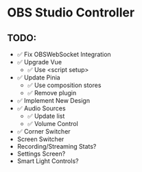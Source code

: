 # OBS Studio Controller

## TODO:

-  ✅ Fix OBSWebSocket Integration
-  ✅ Upgrade Vue
   -  ✅ Use \<script setup>
-  ✅ Update Pinia
   -  ✅ Use composition stores
   -  ✅ Remove plugin
-  ✅ Implement New Design
-  ✅ Audio Sources
   -  ✅ Update list
   -  ✅ Volume Control
-  ✅ Corner Switcher
-  Screen Switcher
-  Recording/Streaming Stats?
-  Settings Screen?
-  Smart Light Controls?
